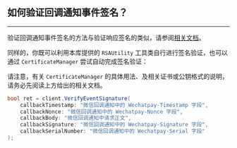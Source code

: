 ﻿## 如何验证回调通知事件签名？

---

验证回调通知事件签名的方法与验证响应签名的类似，请参阅[相关文档](./Advanced_ResponseSignatureVerification.md)。

同样的，你既可以利用本库提供的 `RSAUtility` 工具类自行进行签名验证，也可以通过 `CertificateManager` 尝试自动完成签名验证：

请注意，有关 `CertificateManager` 的具体用法、及相关证书或公钥格式的说明，请务必先阅读上方给出的相关文档。

```csharp
bool ret = client.VerifyEventSignature(
    callbackTimestamp: "微信回调通知中的 Wechatpay-Timestamp 字段",
    callbackNonce: "微信回调通知中的 Wechatpay-Nonce 字段",
    callbackBody: "微信回调通知中请求正文",
    callbackSignature: "微信回调通知中的 Wechatpay-Signature 字段",
    callbackSerialNumber: "微信回调通知中的 Wechatpay-Serial 字段"
);
```
